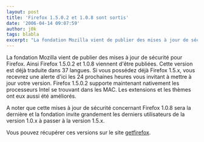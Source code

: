 ```yaml
---
layout: post
title: 'Firefox 1.5.0.2 et 1.0.8 sont sortis'
date: '2006-04-14 09:07:59'
author: j0k
tags: blabla
excerpt: "La fondation Mozilla vient de publier des mises à jour de sécurité pour Firefox.      \nAinsi Firefox 1.5.0.2 et 1.0.8 viennent d'être publiées. Cette version est déjà traduite dans 37 langues. Si vous possédez déjà Firefox 1.5.x, vous recevrez une alerte d'ici les 24 prochaines heures vous invitant à mettre à jour votre version. Firefox 1.5.0.2 supporte      …"
---
```


La fondation Mozilla vient de publier des mises à jour de sécurité pour Firefox.
Ainsi Firefox 1.5.0.2 et 1.0.8 viennent d'être publiées. Cette version est déjà traduite dans 37 langues. Si vous possédez déjà Firefox 1.5.x, vous recevrez une alerte d'ici les 24 prochaines heures vous invitant à mettre à jour votre version. Firefox 1.5.0.2 supporte maintenant nativement les processeurs Intel se trouvant dans les MAC.   Les extensions et les thèmes ont eux aussi été améliorés.

A noter que cette mises à jour de sécurité concernant Firefox 1.0.8 sera la dernière et la fondation invite grandement les derniers utilisateurs de la version 1.0.x à passer à la version 1.5.x.

Vous pouvez récupérer ces versions sur le site [getfirefox](http://www.mozilla.com/firefox/).
